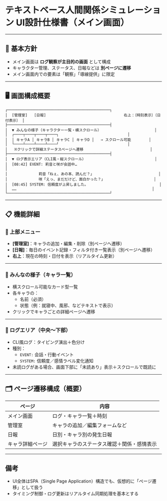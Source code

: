 
# テキストベース人間関係シミュレーション UI設計仕様書（メイン画面）

---

## 🎯 基本方針

- メイン画面は **ログ観察が主目的の画面** として構成
- キャラクター管理、ステータス、日報などは **別ページに遷移**
- メイン画面内での要素は「観察」「導線提供」に限定

---

## 🖥 画面構成概要

```
┌──────────────────────────────────────────────┐
│  [管理室]   [日報]                                   右上：〔時刻表示〕〔日付表示〕 │
├──────────────────────────────────────────────┤
│  ▼ みんなの様子（キャラクター一覧・横スクロール）                        │
│  ┌────┬────┬────┬────┐                               │
│  │ キャラA │ キャラB │ キャラC │ キャラD │   → スクロール可能        │
│  └────┴────┴────┴────┘                               │
│   ※クリックで詳細ステータスページへ遷移                              │
├──────────────────────────────────────────────┤
│  ▼ ログ表示エリア（CLI風・縦スクロール）                               │
│  [08:42] EVENT: 莉音と咲が会話中…                                      │
│              莉音「ねぇ、あの本、読んだ？」                             │
│              咲「えっ、まだだけど、面白かった？」                      │
│  [08:45] SYSTEM: 信頼度が上昇しました。                                │
│  ……                                                             │
└──────────────────────────────────────────────┘
```

---

## 📋 機能詳細

### 🔹 上部メニュー

- **[管理室]**：キャラの追加・編集・削除（別ページへ遷移）
- **[日報]**：毎日のイベント記録・フィルタ付き一覧表示（別ページへ遷移）
- **右上**：現在の時刻・日付を表示（リアルタイム更新）

---

### 🔹 みんなの様子（キャラ一覧）

- 横スクロール可能なカード型一覧
- 各キャラの：
  - 名前（必須）
  - 状態（例：就寝中、風邪、などテキストで表示）
- クリックでキャラごとの詳細ページへ遷移

---

### 🔹 ログエリア（中央〜下部）

- CLI風ログ：タイピング演出＋色分け
- 種別：
  - `EVENT:` 会話・行動イベント
  - `SYSTEM:` 信頼度／感情ラベル変化通知
- 未読ログがある場合、画面下部に「未読あり」表示＋スクロールで既読に

---

## 🗂 ページ遷移構成（概要）

| ページ        | 内容                           |
|-------------|--------------------------------|
| メイン画面     | ログ・キャラ一覧＋時刻               |
| 管理室        | キャラの追加／編集フォームなど         |
| 日報          | 日別・キャラ別の発生日報              |
| キャラ詳細ページ | 選択キャラのステータス確認＋関係・感情表示 |

---

## 備考

- UI全体はSPA（Single Page Application）構造でも、仮想的に「ページ遷移」として扱う
- タイミング制御・ログ更新はリアルタイム同期処理を基本とする
